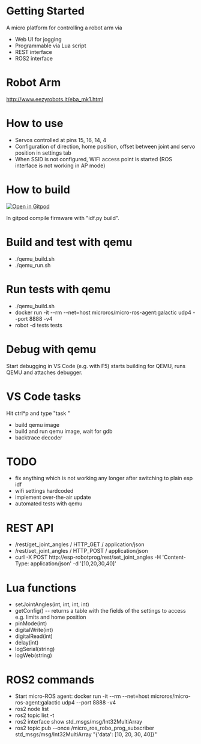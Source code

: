 # Getting Started
A micro platform for controlling a robot arm via
* Web UI for jogging
* Programmable via Lua script
* REST interface
* ROS2 interface

# Robot Arm
http://www.eezyrobots.it/eba_mk1.html

# How to use
* Servos controlled at pins 15, 16, 14, 4
* Configuration of direction, home position, offset between joint and servo position in settings tab
* When SSID is not configured, WIFI access point is started (ROS interface is not working in AP mode)

# How to build
[![Open in Gitpod](https://gitpod.io/button/open-in-gitpod.svg)](https://gitpod.io/#https://github.com/chhartmann/RoboProg)

In gitpod compile firmware with "idf.py build".

# Build and test with qemu
* ./qemu_build.sh
* ./qemu_run.sh

# Run tests with qemu
* ./qemu_build.sh
* docker run -it --rm --net=host microros/micro-ros-agent:galactic udp4 --port 8888 -v4
* robot -d tests tests

# Debug with qemu
Start debugging in VS Code (e.g. with F5) starts building for QEMU, runs QEMU and attaches debugger.

# VS Code tasks
Hit ctrl*p and type "task "
* build qemu image
* build and run qemu image, wait for gdb
* backtrace decoder

# TODO
* fix anything which is not working any longer after switching to plain esp idf
* wifi settings hardcoded
* implement over-the-air update
* automated tests with qemu

# REST API
* /rest/get_joint_angles / HTTP_GET / application/json
* /rest/set_joint_angles / HTTP_POST / application/json
* curl -X POST http://esp-robotprog/rest/set_joint_angles -H 'Content-Type: application/json' -d '[10,20,30,40]'

# Lua functions
* setJointAngles(int, int, int, int)
* getConfig() -- returns a table with the fields of the settings to access e.g. limits and home position
* pinMode(int)
* digitalWrite(int)
* digitalRead(int)
* delay(int)
* logSerial(string)
* logWeb(string)

# ROS2 commands
* Start micro-ROS agent: docker run -it --rm --net=host microros/micro-ros-agent:galactic udp4 --port 8888 -v4
* ros2 node list
* ros2 topic list -t
* ros2 interface show std_msgs/msg/Int32MultiArray
* ros2 topic pub --once /micro_ros_robo_prog_subscriber std_msgs/msg/Int32MultiArray "{'data': [10, 20, 30, 40]}"